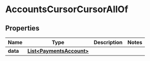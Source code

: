 

# AccountsCursorCursorAllOf


## Properties

| Name | Type | Description | Notes |
|------------ | ------------- | ------------- | -------------|
|**data** | [**List&lt;PaymentsAccount&gt;**](PaymentsAccount.md) |  |  |



